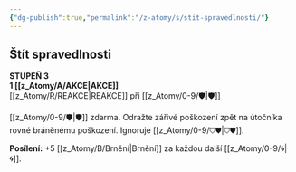 ```yaml
---
{"dg-publish":true,"permalink":"/z-atomy/s/stit-spravedlnosti/"}
---
```


## Štít spravedlnosti  
**STUPEŇ 3**  
**1 [[z_Atomy/A/AKCE\|AKCE]]**  
[[z_Atomy/R/REAKCE\|REAKCE]] při [[z_Atomy/0-9/🛡️\|🛡️]]

[[z_Atomy/0-9/🛡️\|🛡️]] zdarma. Odražte zářivé poškození zpět na útočníka rovné bráněnému poškození. Ignoruje [[z_Atomy/0-9/⛉⛊\|⛉⛊]].  

**Posílení:** +5 [[z_Atomy/B/Brnění\|Brnění]] za každou další [[z_Atomy/0-9/🌀\|🌀]].